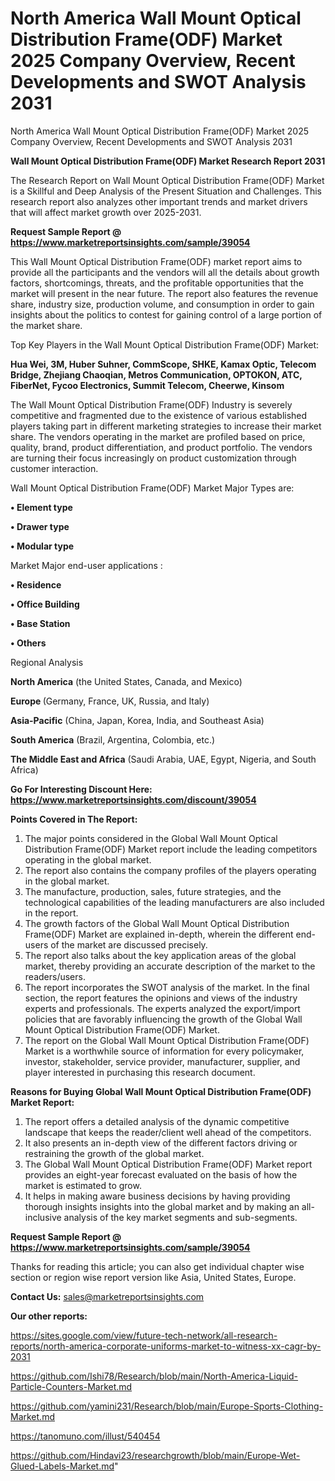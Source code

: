 # North America Wall Mount Optical Distribution Frame(ODF) Market 2025 Company Overview, Recent Developments and SWOT Analysis 2031
North America Wall Mount Optical Distribution Frame(ODF) Market 2025 Company Overview, Recent Developments and SWOT Analysis 2031

<strong>Wall Mount Optical Distribution Frame(ODF) Market Research Report 2031</strong>

The Research Report on Wall Mount Optical Distribution Frame(ODF) Market is a Skillful and Deep Analysis of the Present Situation and Challenges. This research report also analyzes other important trends and market drivers that will affect market growth over 2025-2031.

<strong>Request Sample Report @ <a href=https://www.marketreportsinsights.com/sample/39054>https://www.marketreportsinsights.com/sample/39054</a></strong>

This Wall Mount Optical Distribution Frame(ODF) market report aims to provide all the participants and the vendors will all the details about growth factors, shortcomings, threats, and the profitable opportunities that the market will present in the near future. The report also features the revenue share, industry size, production volume, and consumption in order to gain insights about the politics to contest for gaining control of a large portion of the market share.

Top Key Players in the Wall Mount Optical Distribution Frame(ODF) Market:

<strong>Hua Wei, 3M, Huber Suhner, CommScope, SHKE, Kamax Optic, Telecom Bridge, Zhejiang Chaoqian, Metros Communication, OPTOKON, ATC, FiberNet, Fycoo Electronics, Summit Telecom, Cheerwe, Kinsom</strong>

The Wall Mount Optical Distribution Frame(ODF) Industry is severely competitive and fragmented due to the existence of various established players taking part in different marketing strategies to increase their market share. The vendors operating in the market are profiled based on price, quality, brand, product differentiation, and product portfolio. The vendors are turning their focus increasingly on product customization through customer interaction.

Wall Mount Optical Distribution Frame(ODF) Market Major Types are:

<strong>•  Element type

•  Drawer type

•  Modular type</strong>

Market Major end-user applications :

<strong>•  Residence

•  Office Building

•  Base Station

•  Others</strong>

Regional Analysis

</u><strong><b>North America</b></strong> (the United States, Canada, and Mexico)

<strong><b>Europe </b></strong>(Germany, France, UK, Russia, and Italy)

<strong><b>Asia-Pacific</b></strong> (China, Japan, Korea, India, and Southeast Asia)

<strong><b>South America</b></strong> (Brazil, Argentina, Colombia, etc.)

<strong><b>The Middle East and Africa</b></strong> (Saudi Arabia, UAE, Egypt, Nigeria, and South Africa)

<strong>Go For Interesting Discount Here: <a href=https://www.marketreportsinsights.com/discount/39054>https://www.marketreportsinsights.com/discount/39054</a></strong>

<strong>Points Covered in The Report:</strong>
<ol>
  <li>The major points considered in the Global Wall Mount Optical Distribution Frame(ODF) Market report include the leading competitors operating in the global market.</li>
  <li>The report also contains the company profiles of the players operating in the global market.</li>
  <li>The manufacture, production, sales, future strategies, and the technological capabilities of the leading manufacturers are also included in the report.</li>
  <li>The growth factors of the Global Wall Mount Optical Distribution Frame(ODF) Market are explained in-depth, wherein the different end-users of the market are discussed precisely.</li>
  <li>The report also talks about the key application areas of the global market, thereby providing an accurate description of the market to the readers/users.</li>
  <li>The report incorporates the SWOT analysis of the market. In the final section, the report features the opinions and views of the industry experts and professionals. The experts analyzed the export/import policies that are favorably influencing the growth of the Global Wall Mount Optical Distribution Frame(ODF) Market.</li>
  <li>The report on the Global Wall Mount Optical Distribution Frame(ODF) Market is a worthwhile source of information for every policymaker, investor, stakeholder, service provider, manufacturer, supplier, and player interested in purchasing this research document.</li>
</ol>
<strong>Reasons for Buying Global Wall Mount Optical Distribution Frame(ODF) Market Report:</strong>

<ol>
  <li>The report offers a detailed analysis of the dynamic competitive landscape that keeps the reader/client well ahead of the competitors.</li>
  <li>It also presents an in-depth view of the different factors driving or restraining the growth of the global market.</li>
  <li>The Global Wall Mount Optical Distribution Frame(ODF) Market report provides an eight-year forecast evaluated on the basis of how the market is estimated to grow.</li>
  <li>It helps in making aware business decisions by having providing thorough insights insights into the global market and by making an all-inclusive analysis of the key market segments and sub-segments.</li>
</ol>
<strong>Request Sample Report @ <a href=https://www.marketreportsinsights.com/sample/39054>https://www.marketreportsinsights.com/sample/39054</a></strong>


Thanks for reading this article; you can also get individual chapter wise section or region wise report version like Asia, United States, Europe.

<strong>Contact Us:</strong>
sales@marketreportsinsights.com

<strong>Our other reports:</strong>

<a href=https://sites.google.com/view/future-tech-network/all-research-reports/north-america-corporate-uniforms-market-to-witness-xx-cagr-by-2031>https://sites.google.com/view/future-tech-network/all-research-reports/north-america-corporate-uniforms-market-to-witness-xx-cagr-by-2031</a>

<a href=https://github.com/Ishi78/Research/blob/main/North-America-Liquid-Particle-Counters-Market.md>https://github.com/Ishi78/Research/blob/main/North-America-Liquid-Particle-Counters-Market.md</a>

<a href=https://github.com/yamini231/Research/blob/main/Europe-Sports-Clothing-Market.md>https://github.com/yamini231/Research/blob/main/Europe-Sports-Clothing-Market.md</a>

<a href=https://tanomuno.com/illust/540454>https://tanomuno.com/illust/540454</a>

<a href=https://github.com/Hindavi23/researchgrowth/blob/main/Europe-Wet-Glued-Labels-Market.md>https://github.com/Hindavi23/researchgrowth/blob/main/Europe-Wet-Glued-Labels-Market.md</a>"
